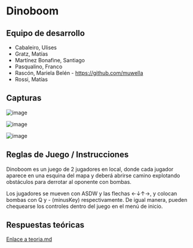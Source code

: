 # Dinoboom

## Equipo de desarrollo

- Cabaleiro, Ulises
- Gratz, Matías
- Martínez Bonafine, Santiago
- Pasqualino, Franco
- Rascón, Mariela Belén - https://github.com/muwella
- Rossi, Matías

## Capturas
![image](https://user-images.githubusercontent.com/72177829/139638166-5d44c8bc-e2d4-4a1c-aeca-13f236e23404.png)

![image](https://user-images.githubusercontent.com/72177829/139639447-4067f5ee-a25f-44c5-8069-2b048fda5710.png)

![image](https://user-images.githubusercontent.com/72177829/139637463-942e565f-d13c-4b9c-8bc4-48b5fcc9f067.png)

## Reglas de Juego / Instrucciones

Dinoboom es un juego de 2 jugadores en local, donde cada jugador aparece en una esquina del mapa y deberá abrirse camino explotando obstáculos para derrotar al oponente con bombas.

Los jugadores se mueven con ASDW y las flechas ←↓↑→, y colocan bombas con Q y - (minusKey) respectivamente.
De igual manera, pueden chequearse los controles dentro del juego en el menú de inicio.

## Respuestas teóricas

[Enlace a teoria.md](https://github.com/pdepjm/2021-o-tpi-juego-programamertos/blob/master/teoria/teoria.md)
